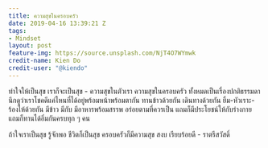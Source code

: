 ```yaml
---
title: ความสุขในครอบครัว
date: 2019-04-16 13:39:21 Z
tags:
- Mindset
layout: post
feature-img: https://source.unsplash.com/NjT4O7WYmwk
credit-name: Kien Do
credit-user: "@kiendo"
---
```


ทำใจให้เป็นสุข เราก็จะเป็นสุข - ความสุขในตัวเรา ความสุขในครอบครัว ทั้งหมดเป็นเรื่องปกติธรรมดา นึกดูว่าเราโชคดีแค่ไหนที่ได้อยู่พร้อมหน้าพร้อมตากัน ทานข้าวด้วยกัน เดินทางด้วยกัน ยิ้ม-หัวเราะ-ร้องไห้ด้วยกัน มีข้าว มีกับ มีอาหารพร้อมสรรพ อร่อยตามที่ควรเป็น แถมก็มีประโยชน์ให้กับร่างกาย แถมก็ทานได้อิ่มกันครบทุก ๆ คน

ถ้าใจเราเป็นสุข รู้จักพอ ชีวิตก็เป็นสุข ครอบครัวก็มีความสุข สงบ เรียบร้อยดี - ราตรีสวัสดิ์
